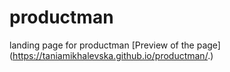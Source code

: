 # productman
landing page for productman
[Preview of the page]
(https://taniamikhalevska.github.io/productman/.)
